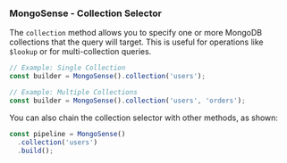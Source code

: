 


### MongoSense - Collection Selector

The `collection` method allows you to specify one or more MongoDB collections that the query will target. This is useful for operations like `$lookup` or for multi-collection queries.

```typescript
// Example: Single Collection
const builder = MongoSense().collection('users');

// Example: Multiple Collections
const builder = MongoSense().collection('users', 'orders');
```

You can also chain the collection selector with other methods, as shown:
```typescript
const pipeline = MongoSense()
  .collection('users')
  .build();
```